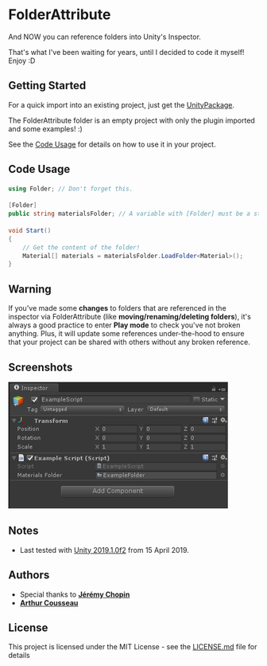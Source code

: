 # FolderAttribute

And NOW you can reference folders into Unity's Inspector.

That's what I've been waiting for years, until I decided to code it myself! Enjoy :D

## Getting Started

For a quick import into an existing project, just get the [UnityPackage](FolderAttributePackage.unitypackage).

The FolderAttribute folder is an empty project with only the plugin imported and some examples! :)

See the [Code Usage](#code-usage) for details on how to use it in your project.

## Code Usage

```csharp
using Folder; // Don't forget this.

[Folder]
public string materialsFolder; // A variable with [Folder] must be a string.

void Start()
{
    // Get the content of the folder!
    Material[] materials = materialsFolder.LoadFolder<Material>();
}
```

## Warning

If you've made some __changes__ to folders that are referenced in the inspector via FolderAttribute (like __moving/renaming/deleting folders__), it's always a good practice to enter __Play mode__ to check you've not broken anything.
Plus, it will update some references under-the-hood to ensure that your project can be shared with others without any broken reference.

## Screenshots

![Example 1](Screenshots/Example_1.PNG)

## Notes

* Last tested with [Unity 2019.1.0f2](https://unity3d.com/unity/whats-new/2019.1.0) from 15 April 2019.

## Authors

* Special thanks to **[Jérémy Chopin](https://www.linkedin.com/in/jeremy-chopin/)**
* **[Arthur Cousseau](https://www.linkedin.com/in/arthurcousseau)**

## License

This project is licensed under the MIT License - see the [LICENSE.md](LICENSE.md) file for details